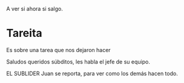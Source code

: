 A ver si ahora si salgo.
# Tareita
Es sobre una tarea que nos dejaron hacer

Saludos queridos súbditos, les habla el jefe de su equipo.

EL SUBLIDER Juan se reporta,  para ver como los demás hacen todo.
